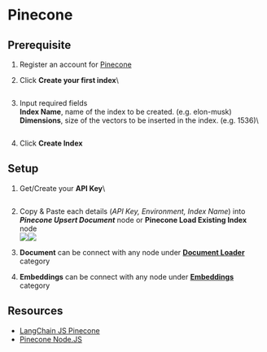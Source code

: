 # Pinecone

## Prerequisite

1. Register an account for [Pinecone](https://www.pinecone.io/)
2.  Click **Create your first index**\\

    <figure><img src="../.gitbook/assets/image (26).png" alt=""><figcaption></figcaption></figure>
3.  Input required fields\
    **Index Name**, name of the index to be created. (e.g. elon-musk)\
    **Dimensions**, size of the vectors to be inserted in the index. (e.g. 1536)\\

    <figure><img src="../.gitbook/assets/image (33).png" alt=""><figcaption></figcaption></figure>
4. Click **Create Index**

## Setup

1.  Get/Create your **API Key**\


    <figure><img src="../.gitbook/assets/image (35).png" alt=""><figcaption></figcaption></figure>
2. Copy & Paste each details (_API Key, Environment, Index Name_) into _**Pinecone Upsert Document**_ node or **Pinecone Load Existing Index** node\
   ![](<../.gitbook/assets/image (39) (1).png>)![](<../.gitbook/assets/image (12) (2).png>)
3. **Document** can be connect with any node under [**Document Loader**](../document-loaders.md) category
4. **Embeddings** can be connect with any node under [**Embeddings** ](../embeddings/)category

## Resources

* [LangChain JS Pinecone](https://js.langchain.com/docs/modules/indexes/vector\_stores/integrations/pinecone)
* [Pinecone Node.JS](https://docs.pinecone.io/docs/node-client)
